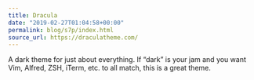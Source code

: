 ```yaml
---
title: Dracula
date: "2019-02-27T01:04:58+00:00"
permalink: blog/s7p/index.html
source_url: https://draculatheme.com/
---
```


A dark theme for just about everything. If “dark” is your jam and you want Vim, Alfred, ZSH, iTerm, etc. to all match, this is a great theme.
